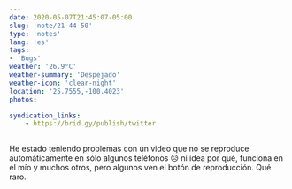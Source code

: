 ```yaml
---
date: 2020-05-07T21:45:07-05:00
slug: 'note/21-44-50'
type: 'notes'
lang: 'es'
tags:
- 'Bugs'
weather: '26.9°C'
weather-summary: 'Despejado'
weather-icon: 'clear-night'
location: '25.7555,-100.4023'
photos:

syndication_links:
    - https://brid.gy/publish/twitter
---
```

He estado teniendo problemas con un video que no se reproduce automáticamente en sólo algunos teléfonos 😥 ni idea por qué, funciona en el mío y muchos otros, pero algunos ven el botón de reproducción. Qué raro. 
